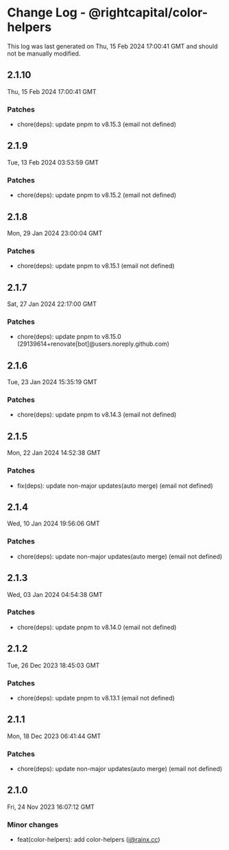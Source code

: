 # Change Log - @rightcapital/color-helpers

This log was last generated on Thu, 15 Feb 2024 17:00:41 GMT and should not be manually modified.

<!-- Start content -->

## 2.1.10

Thu, 15 Feb 2024 17:00:41 GMT

### Patches

- chore(deps): update pnpm to v8.15.3 (email not defined)

## 2.1.9

Tue, 13 Feb 2024 03:53:59 GMT

### Patches

- chore(deps): update pnpm to v8.15.2 (email not defined)

## 2.1.8

Mon, 29 Jan 2024 23:00:04 GMT

### Patches

- chore(deps): update pnpm to v8.15.1 (email not defined)

## 2.1.7

Sat, 27 Jan 2024 22:17:00 GMT

### Patches

- chore(deps): update pnpm to v8.15.0 (29139614+renovate[bot]@users.noreply.github.com)

## 2.1.6

Tue, 23 Jan 2024 15:35:19 GMT

### Patches

- chore(deps): update pnpm to v8.14.3 (email not defined)

## 2.1.5

Mon, 22 Jan 2024 14:52:38 GMT

### Patches

- fix(deps): update non-major updates(auto merge) (email not defined)

## 2.1.4

Wed, 10 Jan 2024 19:56:06 GMT

### Patches

- chore(deps): update non-major updates(auto merge) (email not defined)

## 2.1.3

Wed, 03 Jan 2024 04:54:38 GMT

### Patches

- chore(deps): update pnpm to v8.14.0 (email not defined)

## 2.1.2

Tue, 26 Dec 2023 18:45:03 GMT

### Patches

- chore(deps): update pnpm to v8.13.1 (email not defined)

## 2.1.1

Mon, 18 Dec 2023 06:41:44 GMT

### Patches

- chore(deps): update non-major updates(auto merge) (email not defined)

## 2.1.0

Fri, 24 Nov 2023 16:07:12 GMT

### Minor changes

- feat(color-helpers): add color-helpers (i@rainx.cc)
